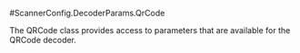 #ScannerConfig.DecoderParams.QrCode

The QRCode class provides access to parameters that are available for
 the QRCode decoder.

